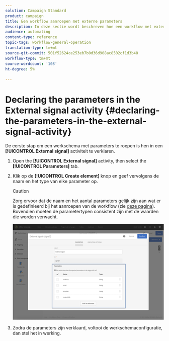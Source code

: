 ```yaml
---
solution: Campaign Standard
product: campaign
title: Een workflow aanroepen met externe parameters
description: In deze sectie wordt beschreven hoe een workflow met externe parameters wordt aangeroepen.
audience: automating
content-type: reference
topic-tags: workflow-general-operation
translation-type: tm+mt
source-git-commit: 501f52624ce253eb7b0d36d908ac8502cf1d3b48
workflow-type: tm+mt
source-wordcount: '108'
ht-degree: 5%

---
```



# Declaring the parameters in the External signal activity {#declaring-the-parameters-in-the-external-signal-activity}

De eerste stap om een werkschema met parameters te roepen is hen in een **[!UICONTROL External signal]** activiteit te verklaren.

1. Open the **[!UICONTROL External signal]** activity, then select the **[!UICONTROL Parameters]** tab.
1. Klik op de **[!UICONTROL Create element]** knop en geef vervolgens de naam en het type van elke parameter op.

   >[!CAUTION]
   >
   >Zorg ervoor dat de naam en het aantal parameters gelijk zijn aan wat er is gedefinieerd bij het aanroepen van de workflow (zie [deze pagina](../../automating/using/defining-parameters-calling-workflow.md)). Bovendien moeten de parametertypen consistent zijn met de waarden die worden verwacht.

   ![](assets/extsignal_declaringparameters_1.png)

1. Zodra de parameters zijn verklaard, voltooi de werkschemaconfiguratie, dan stel het in werking.
